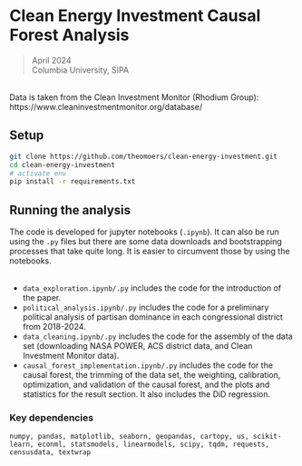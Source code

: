 # Clean Energy Investment Causal Forest Analysis

> April 2024 <br>
> Columbia University, SIPA <br>

<br>
Data is taken from the Clean Investment Monitor (Rhodium Group): https://www.cleaninvestmentmonitor.org/database/

## Setup
```bash
git clone https://github.com/theomoers/clean-energy-investment.git
cd clean-energy-investment
# activate env
pip install -r requirements.txt
```

## Running the analysis
The code is developed for jupyter notebooks (`.ipynb`). It can also be run using the `.py` files but there are some data downloads and bootstrapping processes that take quite long. It is easier to circumvent those by using the notebooks. <br>
<br>
- `data_exploration.ipynb/.py` includes the code for the introduction of the paper. <br>
- `political_analysis.ipynb/.py` includes the code for a preliminary political analysis of partisan dominance in each congressional district from 2018-2024. <br>
- `data_cleaning.ipynb/.py` includes the code for the assembly of the data set (downloading NASA POWER, ACS district data, and Clean Investment Monitor data). <br>
- `causal_forest_implementation.ipynb/.py` includes the code for the causal forest, the trimming of the data set, the weighting, calibration, optimization, and validation of the causal forest, and the plots and statistics for the result section. It also includes the DiD regression. <br>

### Key dependencies
```numpy, pandas, matplotlib, seaborn, geopandas, cartopy, us, scikit-learn, econml, statsmodels, linearmodels, scipy, tqdm, requests, censusdata, textwrap```


